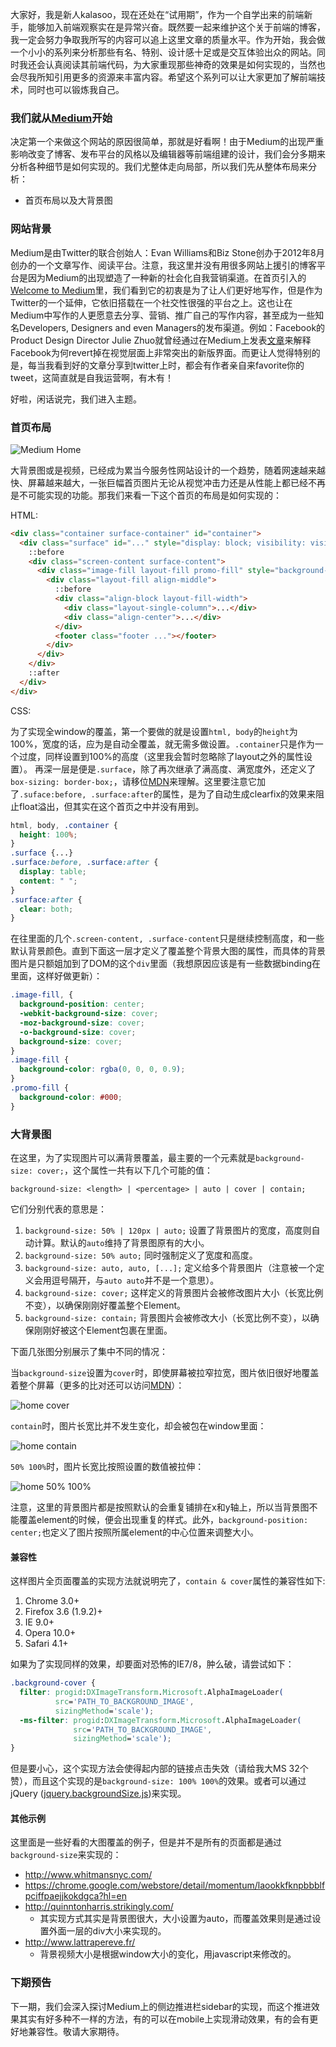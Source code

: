 大家好，我是新人kalasoo，现在还处在“试用期”，作为一个自学出来的前端新手，能够加入前端观察实在是异常兴奋。既然要一起来维护这个关于前端的博客，我一定会努力争取我所写的内容可以追上这里文章的质量水平。作为开始，我会做一个小小的系列来分析那些有名、特别、设计感十足或是交互体验出众的网站。同时我还会认真阅读其前端代码，为大家重现那些神奇的效果是如何实现的，当然也会尽我所知引用更多的资源来丰富内容。希望这个系列可以让大家更加了解前端技术，同时也可以锻炼我自己。

### 我们就从[Medium](http://medium.com)开始

决定第一个来做这个网站的原因很简单，那就是好看啊！由于Medium的出现严重影响改变了博客、发布平台的风格以及编辑器等前端组建的设计，我们会分多期来分析各种细节是如何实现的。我们尤整体走向局部，所以我们先从整体布局来分析：

* 首页布局以及大背景图

### 网站背景

Medium是由Twitter的联合创始人：Evan Williams和Biz Stone创办于2012年8月创办的一个文章写作、阅读平台。注意，我这里并没有用很多网站上援引的博客平台是因为Medium的出现塑造了一种新的社会化自我营销渠道。在首页引入的[Welcome to Medium](https://medium.com/about/9e53ca408c48)里，我们看到它的初衷是为了让人们更好地写作，但是作为Twitter的一个延伸，它依旧搭载在一个社交性很强的平台之上。这也让在Medium中写作的人更愿意去分享、营销、推广自己的写作内容，甚至成为一些知名Developers, Designers and even Managers的发布渠道。例如：Facebook的Product Design Director Julie Zhuo就曾经通过在Medium上发表[文章](https://medium.com/art-of-product-design/ed75a0ee7641)来解释Facebook为何revert掉在视觉层面上非常突出的新版界面。而更让人觉得特别的是，每当我看到好的文章分享到twitter上时，都会有作者亲自来favorite你的tweet，这简直就是自我运营啊，有木有！

好啦，闲话说完，我们进入主题。

### 首页布局
![Medium Home](http://imagizer.imageshack.us/v2/1024x768q90/843/mcoa.png)

大背景图或是视频，已经成为累当今服务性网站设计的一个趋势，随着网速越来越快、屏幕越来越大，一张巨幅首页图片无论从视觉冲击力还是从性能上都已经不再是不可能实现的功能。那我们来看一下这个首页的布局是如何实现的：

HTML:

```html
<div class="container surface-container" id="container">
  <div class="surface" id="..." style="display: block; visibility: visible;">
    ::before
    <div class="screen-content surface-content">
      <div class="image-fill layout-fill promo-fill" style="background-image: url('xxx.jpeg')">
        <div class="layout-fill align-middle">
          ::before
          <div class="align-block layout-fill-width">
            <div class="layout-single-column">...</div>
            <div class="align-center">...</div>
          </div>
          <footer class="footer ..."></footer>
        </div>
      </div>
    </div>
    ::after
  </div>
</div>
```

CSS:

为了实现全window的覆盖，第一个要做的就是设置`html, body`的`height`为100%，宽度的话，应为是自动全覆盖，就无需多做设置。`.container`只是作为一个过度，同样设置到100%的高度（这里我会暂时忽略除了layout之外的属性设置）。
再深一层是便是`.surface`，除了再次继承了满高度、满宽度外，还定义了`box-sizing: border-box;`，请移位[MDN](https://developer.mozilla.org/en-US/docs/Web/CSS/box-sizing)来理解。这里要注意它加了`.suface:before, .surface:after`的属性，是为了自动生成clearfix的效果来阻止float溢出，但其实在这个首页之中并没有用到。

```css
html, body, .container {
  height: 100%;
}
.surface {...}
.surface:before, .surface:after {
  display: table;
  content: " ";
}
.surface:after {
  clear: both;
}
```

在往里面的几个`.screen-content, .surface-content`只是继续控制高度，和一些默认背景颜色。直到下面这一层才定义了覆盖整个背景大图的属性，而具体的背景图片是只额姐加到了DOM的这个`div`里面（我想原因应该是有一些数据binding在里面，这样好做更新）：

```css
.image-fill, {
  background-position: center;
  -webkit-background-size: cover;
  -moz-background-size: cover;
  -o-background-size: cover;
  background-size: cover;
}
.image-fill {
  background-color: rgba(0, 0, 0, 0.9);
}
.promo-fill {
  background-color: #000;
}
```

### 大背景图

在这里，为了实现图片可以满背景覆盖，最主要的一个元素就是`background-size: cover;`，这个属性一共有以下几个可能的值：
```
background-size: <length> | <percentage> | auto | cover | contain;
```

它们分别代表的意思是：

1. `background-size: 50% | 120px | auto;` 设置了背景图片的宽度，高度则自动计算。默认的`auto`维持了背景图原有的大小。
2. `background-size: 50% auto;` 同时强制定义了宽度和高度。
3. `background-size: auto, auto, [...];` 定义给多个背景图片（注意被一个定义会用逗号隔开，与`auto auto`并不是一个意思）。
4. `background-size: cover;` 这样定义的背景图片会被修改图片大小（长宽比例不变），以确保刚刚好覆盖整个Element。
5. `background-size: contain;` 背景图片会被修改大小（长宽比例不变），以确保刚刚好被这个Element包裹在里面。

下面几张图分别展示了集中不同的情况：

当`background-size`设置为`cover`时，即使屏幕被拉窄拉宽，图片依旧很好地覆盖着整个屏幕（更多的比对还可以访问[MDN](https://developer.mozilla.org/en-US/docs/Web/Guide/CSS/Scaling_background_images)）：

![home cover](http://imagizer.imageshack.us/v2/640x480q90/845/2iix.png)

`contain`时，图片长宽比并不发生变化，却会被包在window里面：

![home contain](http://imagizer.imageshack.us/v2/320x240q90/836/d76h.png)

`50% 100%`时，图片长宽比按照设置的数值被拉伸：

![home 50% 100%](http://imagizer.imageshack.us/v2/320x240q90/845/w6l5.png)

注意，这里的背景图片都是按照默认的会重复铺排在x和y轴上，所以当背景图不能覆盖element的时候，便会出现重复的样式。此外，`background-position: center;`也定义了图片按照所属element的中心位置来调整大小。

#### 兼容性

这样图片全页面覆盖的实现方法就说明完了，`contain & cover`属性的兼容性如下:

1. Chrome 3.0+
2. Firefox 3.6 (1.9.2)+
3. IE 9.0+
4. Opera 10.0+
5. Safari 4.1+

如果为了实现同样的效果，却要面对恐怖的IE7/8，肿么破，请尝试如下：

```css
.background-cover {
  filter: progid:DXImageTransform.Microsoft.AlphaImageLoader(
          src='PATH_TO_BACKGROUND_IMAGE',
          sizingMethod='scale');
  -ms-filter: progid:DXImageTransform.Microsoft.AlphaImageLoader(
              src='PATH_TO_BACKGROUND_IMAGE',
              sizingMethod='scale');
}
```

但是要小心，这个实现方法会使得起内部的链接点击失效（请给我大MS 32个赞），而且这个实现的是`background-size: 100% 100%`的效果。或者可以通过jQuery ([jquery.backgroundSize.js](https://github.com/louisremi/jquery.backgroundSize.js))来实现。

#### 其他示例

这里面是一些好看的大图覆盖的例子，但是并不是所有的页面都是通过`background-size`来实现的：

* http://www.whitmansnyc.com/
* https://chrome.google.com/webstore/detail/momentum/laookkfknpbbblfpciffpaejjkokdgca?hl=en
* http://quinntonharris.strikingly.com/
  * 其实现方式其实是背景图很大，大小设置为auto，而覆盖效果则是通过设置外面一层的div大小来实现的。
* http://www.lattrapereve.fr/
  * 背景视频大小是根据window大小的变化，用javascript来修改的。

### 下期预告

下一期，我们会深入探讨Medium上的侧边推进栏sidebar的实现，而这个推进效果其实有好多种不一样的方法，有的可以在mobile上实现滑动效果，有的会有更好地兼容性。敬请大家期待。


